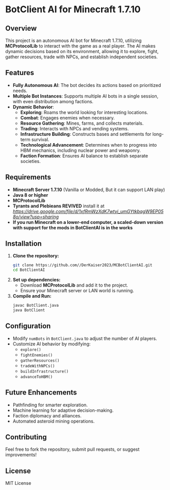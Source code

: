 # BotClient AI for Minecraft 1.7.10

## Overview
This project is an autonomous AI bot for Minecraft 1.7.10, utilizing **MCProtocolLib** to interact with the game as a real player. The AI makes dynamic decisions based on its environment, allowing it to explore, fight, gather resources, trade with NPCs, and establish independent societies.

## Features
- **Fully Autonomous AI**: The bot decides its actions based on prioritized needs.
- **Multiple Bot Instances**: Supports multiple AI bots in a single session, with even distribution among factions.
- **Dynamic Behavior**:
  - **Exploring**: Roams the world looking for interesting locations.
  - **Combat**: Engages enemies when necessary.
  - **Resource Gathering**: Mines, farms, and collects materials.
  - **Trading**: Interacts with NPCs and vending systems.
  - **Infrastructure Building**: Constructs bases and settlements for long-term survival.
  - **Technological Advancement**: Determines when to progress into HBM mechanics, including nuclear power and weaponry.
  - **Faction Formation**: Ensures AI balance to establish separate societies.

## Requirements
- **Minecraft Server 1.7.10** (Vanilla or Modded, But it can support LAN play)
- **Java 8 or higher**
- **MCProtocolLib**
- **Tyrants and Plebieans REVIVED** install it at *https://drive.google.com/file/d/1xfRmWzXdK7wtyj_umGYtkbqgW9EP058o/view?usp=sharing*
- **If you run Minecraft on a lower-end computer, a scaled-down version with support for the mods in BotClientAI is in the works**

## Installation
1. **Clone the repository:**
    ```sh
    git clone https://github.com//DerKaiser2023/MCBotClientAI.git
    cd BotClientAI
    ```
2. **Set up dependencies:**
   - Download **MCProtocolLib** and add it to the project.
   - Ensure your Minecraft server or LAN world is running.
3. **Compile and Run:**
   ```sh
   javac BotClient.java
   java BotClient
   ```

## Configuration
- Modify `numBots` in `BotClient.java` to adjust the number of AI players.
- Customize AI behavior by modifying:
  - `explore()`
  - `fightEnemies()`
  - `gatherResources()`
  - `tradeWithNPCs()`
  - `buildInfrastructure()`
  - `advanceToHBM()`

## Future Enhancements
- Pathfinding for smarter exploration.
- Machine learning for adaptive decision-making.
- Faction diplomacy and alliances.
- Automated asteroid mining operations.

## Contributing
Feel free to fork the repository, submit pull requests, or suggest improvements!

## License
MIT License
